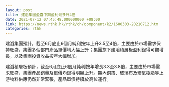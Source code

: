 ```yaml
---
layout: post
title: 建滔集團盈喜中期盈利最多升4倍
date: 2021-07-12 07:45:48.000000000 +08:00
link: https://news.rthk.hk/rthk/ch/component/k2/1600303-20210712.htm
categories: rthk
---
```


建滔集團預計，截至6月底止6個月純利按年上升3.5至4倍，主要由於市場需求保持旺盛，集團多個部門產品單價均大幅上升；集團旗下建滔積層板盈利錄得可觀增長，以及集團投資收益按年大幅增加。

建滔積層板預計，截至6月底止6個月純利按年增長3.3至3.8倍，主要由於市場需求旺盛，集團產品銷量及單價均錄得明顯上升。期內銅箔、玻璃布及環氧樹脂等上游物料供應仍然非常緊張，產品單價持續於高位運行。
